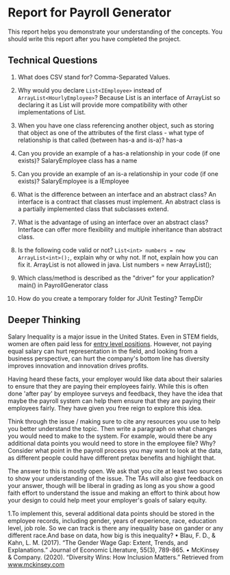 # Report for Payroll Generator

This report helps you demonstrate your understanding of the concepts. You should write this report after you have completed the project. 

## Technical Questions

1. What does CSV stand for?
   Comma-Separated Values.

2. Why would you declare `List<IEmployee>` instead of `ArrayList<HourlyEmployee>`?
   Because List is an interface of ArrayList so declaring it as List will provide more compatibility with other implementations of List.

3. When you have one class referencing another object, such as storing that object as one of the attributes of the first class - what type of relationship is that called (between has-a and is-a)?
   has-a

4. Can you provide an example of a has-a relationship in your code (if one exists)?
    SalaryEmployee class has a name


5. Can you provide an example of an is-a relationship in your code (if one exists)? 
    SalaryEmployee is a IEmployee


6. What is the difference between an interface and an abstract class?
    An interface is a contract that classes must implement.
    An abstract class is a partially implemented class that subclasses extend.

7. What is the advantage of using an interface over an abstract class?
    Interface can offer more flexibility and multiple inheritance than abstract class.

8. Is the following code valid or not? `List<int> numbers = new ArrayList<int>();`, explain why or why not. If not, explain how you can fix it.
   ArrayList<int> is not allowed in java.
   List<Integer> numbers = new ArrayList<Integer>();

9. Which class/method is described as the "driver" for your application? 
    main() in PayrollGenerator class

10. How do you create a temporary folder for JUnit Testing? 
    TempDir


## Deeper Thinking 

Salary Inequality is a major issue in the United States. Even in STEM fields, women are often paid less for [entry level positions](https://www.gsb.stanford.edu/insights/whats-behind-pay-gap-stem-jobs). However, not paying equal salary can hurt representation in the field, and looking from a business perspective, can hurt the company's bottom line has diversity improves innovation and innovation drives profits. 

Having heard these facts, your employer would like data about their salaries to ensure that they are paying their employees fairly. While this is often done 'after pay' by employee surveys and feedback, they have the idea that maybe the payroll system can help them ensure that they are paying their employees fairly. They have given you free reign to explore this idea.

Think through the issue / making sure to cite any resources you use to help you better understand the topic. Then write a paragraph on what changes you would need to make to the system. For example, would there be any additional data points you would need to store in the employee file? Why? Consider what point in the payroll process you may want to look at the data, as different people could have different pretax benefits and highlight that. 

The answer to this is mostly open. We ask that you cite at least two sources to show your understanding of the issue. The TAs will also give feedback on your answer, though will be liberal in grading as long as you show a good faith effort to understand the issue and making an effort to think about how your design to could help meet your employer's goals of salary equity. 

1.To implement this, several additional data points should be stored in the employee records, including gender, years of experience, race, education level, job role. So we can track is there any inequality base on gander or any different race.And base on data, how big is this inequality?
•	Blau, F. D., & Kahn, L. M. (2017). “The Gender Wage Gap: Extent, Trends, and Explanations.” Journal of Economic Literature, 55(3), 789-865.
•	McKinsey & Company. (2020). “Diversity Wins: How Inclusion Matters.” Retrieved from www.mckinsey.com
